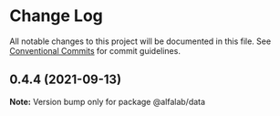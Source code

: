 # Change Log

All notable changes to this project will be documented in this file.
See [Conventional Commits](https://conventionalcommits.org) for commit guidelines.

## 0.4.4 (2021-09-13)

**Note:** Version bump only for package @alfalab/data
